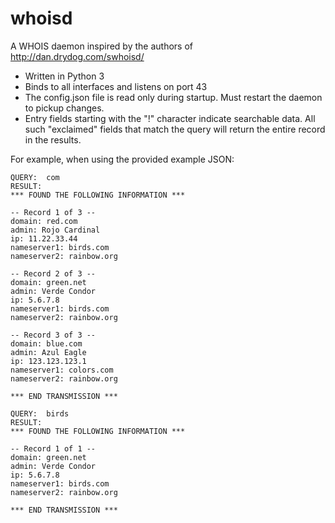 # whoisd
A WHOIS daemon inspired by the authors of http://dan.drydog.com/swhoisd/

- Written in Python 3
- Binds to all interfaces and listens on port 43
- The config.json file is read only during startup.  Must restart the daemon to pickup changes.
- Entry fields starting with the "!" character indicate searchable data.  All such "exclaimed" fields that match the query will return the entire record in the results.

For example, when using the provided example JSON:
```
QUERY:  com
RESULT:
*** FOUND THE FOLLOWING INFORMATION ***

-- Record 1 of 3 --
domain: red.com
admin: Rojo Cardinal
ip: 11.22.33.44
nameserver1: birds.com
nameserver2: rainbow.org

-- Record 2 of 3 --
domain: green.net
admin: Verde Condor
ip: 5.6.7.8
nameserver1: birds.com
nameserver2: rainbow.org

-- Record 3 of 3 --
domain: blue.com
admin: Azul Eagle
ip: 123.123.123.1
nameserver1: colors.com
nameserver2: rainbow.org

*** END TRANSMISSION ***

QUERY:  birds
RESULT:
*** FOUND THE FOLLOWING INFORMATION ***

-- Record 1 of 1 --
domain: green.net
admin: Verde Condor
ip: 5.6.7.8
nameserver1: birds.com
nameserver2: rainbow.org

*** END TRANSMISSION ***
```
